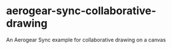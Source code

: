 # aerogear-sync-collaborative-drawing
An Aerogear Sync example for collaborative drawing on a canvas
